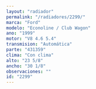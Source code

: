 ```yaml
---
layout: "radiador"
permalink: "/radiadores/2299/"
marca: "Ford"
modelo: "Econoline / Club Wagon"
ano: "1999"
motor: "V8 4.6 5.4"
transmision: "Automática"
parte: "431359"
clima: "Con clima"
alto: "23 5/8"
ancho: "30 1/8"
observaciones: ""
id: "2299"
---
```


